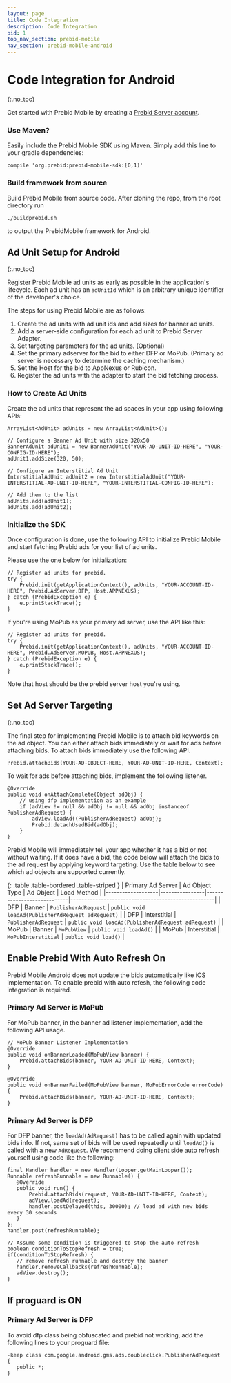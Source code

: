 ```yaml
---
layout: page
title: Code Integration
description: Code Integration
pid: 1
top_nav_section: prebid-mobile
nav_section: prebid-mobile-android
---
```


<div class="bs-docs-section" markdown="1">

# Code Integration for Android

{:.no_toc}

Get started with Prebid Mobile by creating a [Prebid Server account]({{site.github.url}}/prebid-mobile/prebid-mobile-pbs.html).

### Use Maven?

Easily include the Prebid Mobile SDK using Maven. Simply add this line to your gradle dependencies:

```
compile 'org.prebid:prebid-mobile-sdk:[0,1)'
```

### Build framework from source

Build Prebid Mobile from source code. After cloning the repo, from the root directory run

```
./buildprebid.sh
```

to output the PrebidMobile framework for Android.

## Ad Unit Setup for Android
{:.no_toc}

Register Prebid Mobile ad units as early as possible in the application's lifecycle. Each ad unit has an `adUnitId` which is an arbitrary unique identifier of the developer's choice.

The steps for using Prebid Mobile are as follows:

1. Create the ad units with ad unit ids and add sizes for banner ad units.
2. Add a server-side configuration for each ad unit to Prebid Server Adapter.
3. Set targeting parameters for the ad units. (Optional)
4. Set the primary adserver for the bid to either DFP or MoPub. (Primary ad server is necessary to determine the caching mechanism.)
5. Set the Host for the bid to AppNexus or Rubicon.
6. Register the ad units with the adapter to start the bid fetching process.

### How to Create Ad Units

Create the ad units that represent the ad spaces in your app using following APIs:

```
ArrayList<AdUnit> adUnits = new ArrayList<AdUnit>();

// Configure a Banner Ad Unit with size 320x50
BannerAdUnit adUnit1 = new BannerAdUnit("YOUR-AD-UNIT-ID-HERE", "YOUR-CONFIG-ID-HERE");
adUnit1.addSize(320, 50);

// Configure an Interstitial Ad Unit
InterstitialAdUnit adUnit2 = new InterstitialAdUnit("YOUR-INTERSTITIAL-AD-UNIT-ID-HERE", "YOUR-INTERSTITIAL-CONFIG-ID-HERE");

// Add them to the list
adUnits.add(adUnit1);
adUnits.add(adUnit2);

```

### Initialize the SDK

Once configuration is done, use the following API to initialize Prebid Mobile and start fetching Prebid ads for your list of ad units.

Please use the one below for initialization:
```
// Register ad units for prebid.
try {
    Prebid.init(getApplicationContext(), adUnits, "YOUR-ACCOUNT-ID-HERE", Prebid.AdServer.DFP, Host.APPNEXUS);
} catch (PrebidException e) {
    e.printStackTrace();
}
```
If you're using MoPub as your primary ad server, use the API like this:
```
// Register ad units for prebid.
try {
    Prebid.init(getApplicationContext(), adUnits, "YOUR-ACCOUNT-ID-HERE", Prebid.AdServer.MOPUB, Host.APPNEXUS);
} catch (PrebidException e) {
    e.printStackTrace();
}
```
Note that host should be the prebid server host you're using.

## Set Ad Server Targeting
{:.no_toc}

The final step for implementing Prebid Mobile is to attach bid keywords on the ad object. You can either attach bids immediately or wait for ads before attaching bids. To attach bids immediately use the following API.

```
Prebid.attachBids(YOUR-AD-OBJECT-HERE, YOUR-AD-UNIT-ID-HERE, Context);
```

To wait for ads before attaching bids, implement the following listener.

```
@Override
public void onAttachComplete(Object adObj) {
	// using dfp implementation as an example
    if (adView != null && adObj != null && adObj instanceof PublisherAdRequest) {
        adView.loadAd((PublisherAdRequest) adObj);
        Prebid.detachUsedBid(adObj);
    }
}
```

Prebid Mobile will immediately tell your app whether it has a bid or not without waiting. If it does have a bid, the code below will attach the bids to the ad request by applying keyword targeting. Use the table below to see which ad objects are supported currently.

{: .table .table-bordered .table-striped }
| Primary Ad Server | Ad Object Type | Ad Object                  | Load Method                                        |
|-------------------|----------------|----------------------------|----------------------------------------------------|
| DFP               | Banner         | `PublisherAdRequest`       | `public void loadAd(PublisherAdRequest adRequest)` |
| DFP               | Interstitial   | `PublisherAdRequest`       | `public void loadAd(PublisherAdRequest adRequest)` |
| MoPub             | Banner         | `MoPubView`                | `public void loadAd()`                             |
| MoPub             | Interstitial   | `MoPubInterstitial`        | `public void load()`                               |

## Enable Prebid With Auto Refresh On
Prebid Mobile Android does not update the bids automatically like iOS implementation. To enable prebid with auto refesh, the following code integration is required.

### Primary Ad Server is MoPub
For MoPub banner, in the banner ad listener implementation, add the following API usage.
```
// MoPub Banner Listener Implementation
@Override
public void onBannerLoaded(MoPubView banner) {
    Prebid.attachBids(banner, YOUR-AD-UNIT-ID-HERE, Context);
}

@Override
public void onBannerFailed(MoPubView banner, MoPubErrorCode errorCode) {
    Prebid.attachBids(banner, YOUR-AD-UNIT-ID-HERE, Context);
}
 ```

### Primary Ad Server is DFP
For DFP banner, the `loadAd(AdRequest)` has to be called again with updated bids info. If not, same set of bids will be used repeatedly until `loadAd()` is called with a new `AdRequest`. We recommend doing client side auto refresh yourself using code like the following:
 ```
final Handler handler = new Handler(Looper.getMainLooper());
Runnable refreshRunnable = new Runnable() {
    @Override
    public void run() {
        Prebid.attachBids(request, YOUR-AD-UNIT-ID-HERE, Context);
        adView.loadAd(request);
        handler.postDelayed(this, 30000); // load ad with new bids every 30 seconds
    }
};
handler.post(refreshRunnable);

// Assume some condition is triggered to stop the auto-refresh
boolean conditionToStopRefresh = true;
if(conditionToStopRefresh) {
    // remove refresh runnable and destroy the banner
    handler.removeCallbacks(refreshRunnable);
    adView.destroy();
}
 ```

## If proguard is ON

### Primary Ad Server is DFP
To avoid dfp class being obfuscated and prebid not working, add the following lines to your proguard file:
```
-keep class com.google.android.gms.ads.doubleclick.PublisherAdRequest {
   public *;
}
```


</div>
